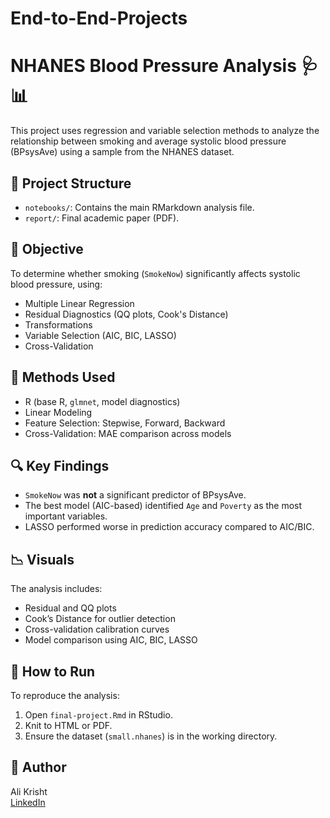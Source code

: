 # End-to-End-Projects
# NHANES Blood Pressure Analysis 🩺📊

This project uses regression and variable selection methods to analyze the relationship between smoking and average systolic blood pressure (BPsysAve) using a sample from the NHANES dataset.

## 📂 Project Structure
- `notebooks/`: Contains the main RMarkdown analysis file.
- `report/`: Final academic paper (PDF).


## 🧠 Objective
To determine whether smoking (`SmokeNow`) significantly affects systolic blood pressure, using:
- Multiple Linear Regression
- Residual Diagnostics (QQ plots, Cook's Distance)
- Transformations
- Variable Selection (AIC, BIC, LASSO)
- Cross-Validation

## 🧪 Methods Used
- R (base R, `glmnet`, model diagnostics)
- Linear Modeling
- Feature Selection: Stepwise, Forward, Backward
- Cross-Validation: MAE comparison across models

## 🔍 Key Findings
- `SmokeNow` was **not** a significant predictor of BPsysAve.
- The best model (AIC-based) identified `Age` and `Poverty` as the most important variables.
- LASSO performed worse in prediction accuracy compared to AIC/BIC.

## 📉 Visuals
The analysis includes:
- Residual and QQ plots
- Cook’s Distance for outlier detection
- Cross-validation calibration curves
- Model comparison using AIC, BIC, LASSO

## 🚀 How to Run
To reproduce the analysis:
1. Open `final-project.Rmd` in RStudio.
2. Knit to HTML or PDF.
3. Ensure the dataset (`small.nhanes`) is in the working directory.

## 👤 Author
Ali Krisht   
[LinkedIn](https://linkedin.com/in/alikrisht)

